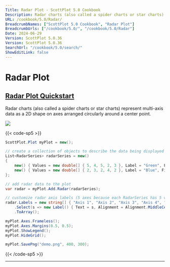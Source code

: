 ```yaml
---
Title: Radar Plot - ScottPlot 5.0 Cookbook
Description: Radar charts (also called a spider charts or star charts) represent multi-axis data as a 2D shape on axes arranged circularly around a center point.
URL: /cookbook/5.0/Radar/
BreadcrumbNames: ["ScottPlot 5.0 Cookbook", "Radar Plot"]
BreadcrumbUrls: ["/cookbook/5.0/", "/cookbook/5.0/Radar"]
Date: 2024-06-29
Version: ScottPlot 5.0.36
Version: ScottPlot 5.0.36
SearchUrl: "/cookbook/5.0/search/"
ShowEditLink: false
---
```


# Radar Plot


<h2><a href='/cookbook/5.0/Radar/RadarQuickstart'>Radar Plot Quickstart</a></h2>

Radar charts (also called a spider charts or star charts) represent multi-axis data as a 2D shape on axes arranged circularly around a center point.

[![](/cookbook/5.0/images/RadarQuickstart.png?240629072232)](/cookbook/5.0/images/RadarQuickstart.png?240629072232)

{{< code-sp5 >}}

```cs
ScottPlot.Plot myPlot = new();

// create a collection of objects to describe the data being displayed (each has 5 values)
List<RadarSeries> radarSeries = new()
{
    new() { Values = new double[] { 5, 4, 5, 2, 3 }, Label = "Green", FillColor = Colors.Green.WithAlpha(.5) },
    new() { Values = new double[] { 2, 3, 2, 4, 2 }, Label = "Blue", FillColor = Colors.Blue.WithAlpha(.5) },
};

// add radar data to the plot
var radar = myPlot.Add.Radar(radarSeries);

// customize radar axis labels (5 axes because each RadarSeries has 5 values)
radar.Labels = new string[] { "Axis 1", "Axis 2", "Axis 3", "Axis 4", "Axis 5" }
    .Select(s => new Label() { Text = s, Alignment = Alignment.MiddleCenter })
    .ToArray();

myPlot.Axes.Frameless();
myPlot.Axes.Margins(0.5, 0.5);
myPlot.ShowLegend();
myPlot.HideGrid();

myPlot.SavePng("demo.png", 400, 300);

```

{{< /code-sp5 >}}

<hr class='my-5 invisible'>

